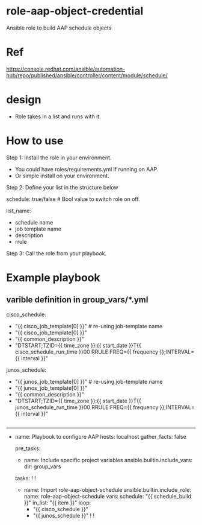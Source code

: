 # role-aap-object-credential
Ansible role to build AAP schedule objects

# Ref
https://console.redhat.com/ansible/automation-hub/repo/published/ansible/controller/content/module/schedule/


# design
- Role takes in a list and runs with it.

# How to use

Step 1: Install the role in your environment.
   - You could have roles/requirements.yml if running on AAP.
   - Or simple install on your environment.

Step 2: Define your list in the structure below

schedule: true/false # Bool value to switch role on off.

list_name:
  - schedule name
  - job template name
  - description 
  - rrule

Step 3: Call the role from your playbook.

# Example playbook

## varible definition in group_vars/*.yml
cisco_schedule:
  - "{{ cisco_job_template[0] }}" # re-using job-template name
  - "{{ cisco_job_template[0] }}"
  - "{{ common_description }}"
  - "DTSTART;TZID={{ time_zone }}:{{ start_date }}T{{ cisco_schedule_run_time }}00 RRULE:FREQ={{ frequency }};INTERVAL={{ interval }}"
  

junos_schedule:
  - "{{ junos_job_template[0] }}" # re-using job-template name
  - "{{ junos_job_template[0] }}"
  - "{{ common_description }}"
  - "DTSTART;TZID={{ time_zone }}:{{ start_date }}T{{ junos_schedule_run_time }}00 RRULE:FREQ={{ frequency }};INTERVAL={{ interval }}"
  
##

---
- name: Playbook to configure AAP
  hosts: localhost
  gather_facts: false
 
  pre_tasks:
    - name: Include specific project variables
      ansible.builtin.include_vars:
        dir: group_vars

  tasks:
    !
    !
    - name: Import role-aap-object-schedule
      ansible.builtin.include_role:
        name: role-aap-object-schedule
      vars:
        schedule: "{{ schedule_build }}"
        in_list: "{{ item }}"
      loop:
        - "{{ cisco_schedule }}"
        - "{{ junos_schedule }}"
    !
    !